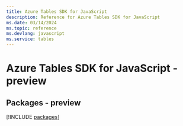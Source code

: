 ```yaml
---
title: Azure Tables SDK for JavaScript
description: Reference for Azure Tables SDK for JavaScript
ms.date: 03/14/2024
ms.topic: reference
ms.devlang: javascript
ms.service: tables
---
```

# Azure Tables SDK for JavaScript - preview
## Packages - preview
[!INCLUDE [packages](tables-index.md)]